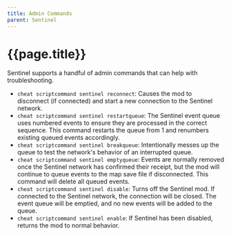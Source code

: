 ```yaml
---
title: Admin Commands
parent: Sentinel
---
```

# {{page.title}}

Sentinel supports a handful of admin commands that can help with troubleshooting.

- `cheat scriptcommand sentinel reconnect`: Causes the mod to disconnect (if connected) and start a new connection to the Sentinel network.
- `cheat scriptcommand sentinel restartqueue`: The Sentinel event queue uses numbered events to ensure they are processed in the correct sequence. This command restarts the queue from 1 and renumbers existing queued events accordingly.
- `cheat scriptcommand sentinel breakqueue`: Intentionally messes up the queue to test the network's behavior of an interrupted queue.
- `cheat scriptcommand sentinel emptyqueue`: Events are normally removed once the Sentinel network has confirmed their receipt, but the mod will continue to queue events to the map save file if disconnected. This command will delete all queued events.
- `cheat scriptcommand sentinel disable`: Turns off the Sentinel mod. If connected to the Sentinel network, the connection will be closed. The event queue will be emptied, and no new events will be added to the queue.
- `cheat scriptcommand sentinel enable`: If Sentinel has been disabled, returns the mod to normal behavior.

